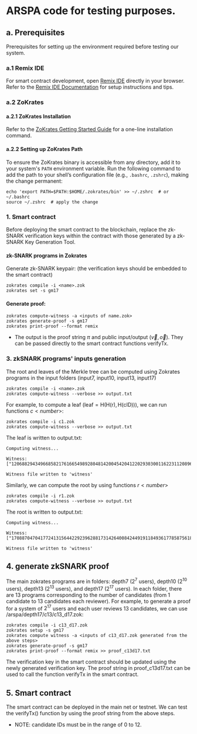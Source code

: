 # ARSPA code for testing purposes.

## a. Prerequisites
  Prerequisites for setting up the environment required before testing our system.

  ### a.1 Remix IDE
  For smart contract development, open [Remix IDE](https://remix.ethereum.org/) directly in your browser.  
  Refer to the [Remix IDE Documentation](https://remix-ide.readthedocs.io/en/latest/) for setup instructions and tips.

  
  ### a.2 ZoKrates
  #### a.2.1 ZoKrates Installation
  Refer to the [ZoKrates Getting Started Guide](https://zokrates.github.io/gettingstarted.html) for a one-line installation command.
  
  #### a.2.2 Setting up ZoKrates Path
  To ensure the ZoKrates binary is accessible from any directory, add it to your system's `PATH` environment variable. 
  Run the following command to add the path to your shell’s configuration file (e.g., `.bashrc`, `.zshrc`), making the change permanent:
  ```
  echo 'export PATH=$PATH:$HOME/.zokrates/bin' >> ~/.zshrc  # or ~/.bashrc
  source ~/.zshrc  # apply the change
  ```

 
### 1. Smart contract
  Before deploying the smart contract to the blockchain, replace the zk-SNARK verification keys within the contract with those generated by a zk-SNARK Key Generation Tool.

#### zk-SNARK programs in Zokrates
  Generate zk-SNARK keypair: (the verification keys should be embedded to the smart contract)
  ```
  zokrates compile -i <name>.zok
  zokrates set -s gm17
  ```
#### Generate proof:
```
zokrates compute-witness -a <inputs of name.zok>
zokrates generate-proof -s gm17
zokrates print-proof --format remix
```
- The output is the proof string $\pi$ and public input/output ($\vec{v},\vec{o}$). They can be passed directly to the smart contract functions $\mathsf{verifyTx}$.

### 3. zkSNARK programs' inputs generation
The root and leaves of the Merkle tree can be computed using Zokrates programs in the input folders (input7, input10, input13, input17)
  ```
  zokrates compile -i <name>.zok
  zokrates compute-witness --verbose >> output.txt
  ```

For example, to compute a leaf ($\mathsf{leaf = H(H(r),H(cID))}$), we can run functions $c<number>$:
  ```
  zokrates compile -i c1.zok
  zokrates compute-witness --verbose >> output.txt
  ```

The leaf is written to output.txt:
  ```
  Computing witness...

  Witness: 
  ["12068829434966858217616654989280481420045420412202930300116223112089659876982"]

  Witness file written to 'witness'
  ```

Similarly, we can compute the root by using functions $r<number>$
  ```
  zokrates compile -i r1.zok
  zokrates compute-witness --verbose >> output.txt
  ```

The root is written to output.txt:
  ```
  Computing witness...

  Witness: 
  ["17088704704177241315644229239628817314264008424491911849361778587561865360994"]

  Witness file written to 'witness'
  ```
## 4. generate zkSNARK proof
The main zokrates programs are in folders: depth7 ($2^7$ users), depth10 ($2^{10}$ users), depth13 ($2^{13}$ users), and depth17 ($2^{17}$ users).
In each folder, there are 13 programs corresponding to the number of candidates (from 1 candidate to 13 candidates each reviewer).
For example, to generate a proof for a system of $2^{17}$ users and each user reviews 13 candidates, we can use /arspa/depth17/c13/c13_d17.zok:
  ```
  zokrates compile -i c13_d17.zok
  zokrates setup -s gm17
  zokrates compute witness -a <inputs of c13_d17.zok generated from the above steps>
  zokrates generate-proof -s gm17
  zokrates print-proof --format remix >> proof_c13d17.txt
  ```
The verification key in the smart contract should be updated using the newly generated verification key.
The proof string in proof_c13d17.txt can be used to call the function verifyTx in the smart contract.

## 5. Smart contract
The smart contract can be deployed in the main net or testnet.
We can test the verifyTx() function by using the proof string from the above steps.
- NOTE: candidate IDs must be in the range of 0 to 12.
